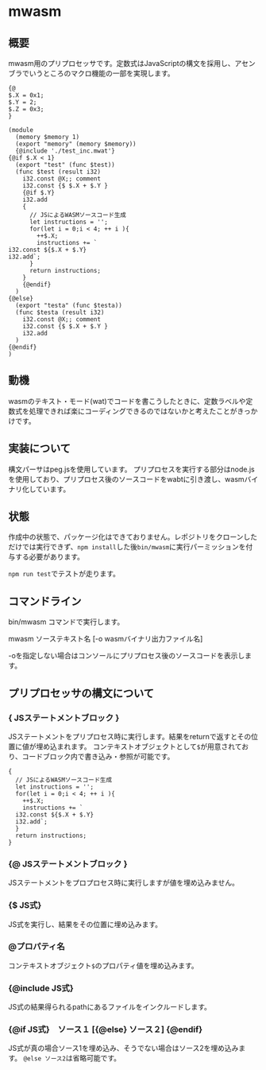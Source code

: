 # mwasm

## 概要

mwasm用のプリプロセッサです。定数式はJavaScriptの構文を採用し、アセンブラでいうところのマクロ機能の一部を実現します。

```
{@
$.X = 0x1;
$.Y = 2;
$.Z = 0x3;
}

(module
  (memory $memory 1)
  (export "memory" (memory $memory))
  {@include './test_inc.mwat'}
{@if $.X < 1}
  (export "test" (func $test))
  (func $test (result i32)
    i32.const @X;; comment
    i32.const {$ $.X + $.Y }
    {@if $.Y}
    i32.add
    {
      // JSによるWASMソースコード生成
      let instructions = '';
      for(let i = 0;i < 4; ++ i ){
        ++$.X; 
        instructions += `
i32.const ${$.X + $.Y}
i32.add`;
      }
      return instructions;
    }
    {@endif}
  )
{@else}
  (export "testa" (func $testa))
  (func $testa (result i32)
    i32.const @X;; comment
    i32.const {$ $.X + $.Y }
    i32.add
  )
{@endif}
)
```

## 動機

wasmのテキスト・モード(wat)でコードを書こうしたときに、定数ラベルや定数式を処理できれば楽にコーディングできるのではないかと考えたことがきっかけです。

## 実装について

構文パーサはpeg\.jsを使用しています。
プリプロセスを実行する部分はnode.jsを使用しており、プリプロセス後のソースコードをwabtに引き渡し、wasmバイナリ化しています。

## 状態

作成中の状態で、パッケージ化はできておりません。レポジトリをクローンしただけでは実行できず、`npm install`した後`bin/mwasm`に実行パーミッションを付与する必要があります。

`npm run test`でテストが走ります。

## コマンドライン

bin/mwasm コマンドで実行します。

mwasm ソーステキスト名 [-o wasmバイナリ出力ファイル名]

-oを指定しない場合はコンソールにプリプロセス後のソースコードを表示します。

## プリプロセッサの構文について

### { JSステートメントブロック }

JSステートメントをプリプロセス時に実行します。結果をreturnで返すとその位置に値が埋め込まれます。
コンテキストオブジェクトとして`$`が用意されており、コードブロック内で書き込み・参照が可能です。
```
{
  // JSによるWASMソースコード生成
  let instructions = '';
  for(let i = 0;i < 4; ++ i ){
    ++$.X; 
    instructions += `
  i32.const ${$.X + $.Y}
  i32.add`;
  }
  return instructions;
}
```

### {@ JSステートメントブロック } 

JSステートメントをプロプロセス時に実行しますが値を埋め込みません。

### {$ JS式}

JS式を実行し、結果をその位置に埋め込みます。

### @プロパティ名

コンテキストオブジェクト`$`のプロパティ値を埋め込みます。

### {@include JS式}

JS式の結果得られるpathにあるファイルをインクルードします。

### {@if JS式}　ソース１ [{@else} ソース２] {@endif}

JS式が真の場合ソース1を埋め込み、そうでない場合はソース2を埋め込みます。
`@else ソース2`は省略可能です。

